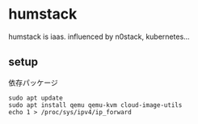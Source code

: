 # humstack

humstack is iaas. influenced by n0stack, kubernetes...

## setup

依存パッケージ

```
sudo apt update
sudo apt install qemu qemu-kvm cloud-image-utils
echo 1 > /proc/sys/ipv4/ip_forward
```
